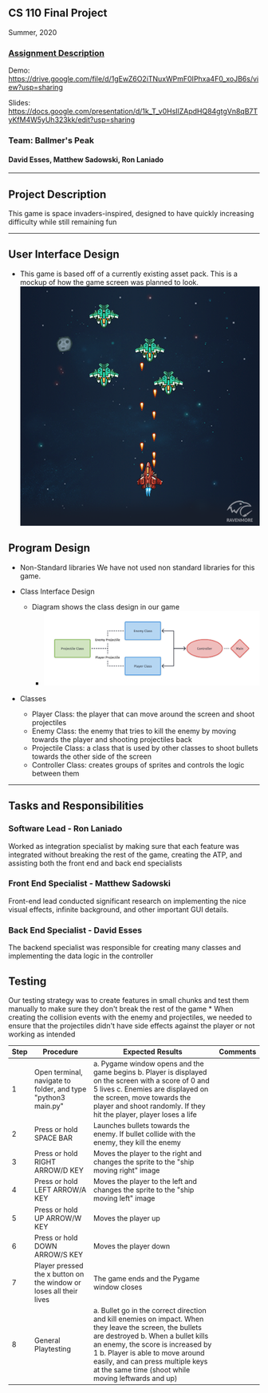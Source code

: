 ## CS 110 Final Project
Summer, 2020
### [Assignment Description](https://drive.google.com/open?id=1HLIk-539N9KiAAG1224NWpFyEl4RsPVBwtBZ9KbjicE)

Demo: https://drive.google.com/file/d/1gEwZ6O2iTNuxWPmF0IPhxa4F0_xoJB6s/view?usp=sharing

Slides: https://docs.google.com/presentation/d/1k_T_v0HsIlZApdHQ84gtgVn8qB7TyKfM4W5yUh323kk/edit?usp=sharing

### Team: Ballmer's Peak
#### David Esses, Matthew Sadowski, Ron Laniado

***

## Project Description
This game is space invaders-inspired, designed to have quickly increasing difficulty while still remaining fun

***    

## User Interface Design
 * This game is based off of a currently existing asset pack. This is a mockup of how the game screen was planned to look. 
![class diagram](assets/UI_Design.png)

## Program Design
* Non-Standard libraries
   We have not used non standard libraries for this game.
* Class Interface Design
    * Diagram shows the class design in our game
        * ![class diagram](assets/class_diagram.png)
        
* Classes
    - Player Class: the player that can move around the screen and shoot projectiles
    - Enemy Class: the enemy that tries to kill the enemy by moving towards the player and shooting projectiles back
    - Projectile Class: a class that is used by other classes to shoot bullets towards the other side of the screen
    - Controller Class: creates groups of sprites and controls the logic between them

***

## Tasks and Responsibilities
### Software Lead - Ron Laniado

Worked as integration specialist by making sure that each feature was integrated without breaking the rest of the game, creating the ATP, and assisting both the front end and back end specialists

### Front End Specialist - Matthew Sadowski

Front-end lead conducted significant research on implementing the nice visual effects, infinite background, and other important GUI details. 


### Back End Specialist - David Esses

The backend specialist was responsible for creating many classes and implementing the data logic in the controller


## Testing
Our testing strategy was to create features in small chunks and test them manually to make sure they don't break the rest of the game
    * When creating the collision events with the enemy and projectiles, we needed to ensure that the projectiles didn't have side effects against the player or not working as intended

| Step | Procedure                                                          | Expected Results                                                                                                                                                                                                                                                                                                 | Comments |
|------|--------------------------------------------------------------------|------------------------------------------------------------------------------------------------------------------------------------------------------------------------------------------------------------------------------------------------------------------------------------------------------------------|----------|
| 1    | Open terminal, navigate to folder, and type "python3 main.py"      | a. Pygame window opens and the game begins b. Player is displayed on the screen with a score of 0 and 5 lives c. Enemies are displayed on the screen, move towards the player and shoot randomly. If they hit the player, player loses a life                                                                    |          |
| 2    | Press or hold SPACE BAR                                            | Launches bullets towards the enemy. If bullet collide with the enemy, they kill the enemy                                                                                                                                                                                                                        |          |
| 3    | Press or hold RIGHT ARROW/D KEY                                    | Moves the player to the right and changes the sprite to the "ship moving right" image                                                                                                                                                                                                                            |          |
| 4    | Press or hold LEFT ARROW/A KEY                                     | Moves the player to the left and changes the sprite to the "ship moving left" image                                                                                                                                                                                                                              |          |
| 5    | Press or hold UP ARROW/W KEY                                       | Moves the player up                                                                                                                                                                                                                                                                                              |          |
| 6    | Press or hold DOWN ARROW/S KEY                                     | Moves the player down                                                                                                                                                                                                                                                                                            |          |
| 7    | Player pressed the x button on the window or loses all their lives | The game ends and the Pygame window closes                                                                                                                                                                                                                                                                       |          |
| 8    | General Playtesting                                                | a. Bullet go in the correct direction and kill enemies on impact. When they leave the screen, the bullets are destroyed b. When a bullet kills an enemy, the score is increased by 1 b. Player is able to move around easily, and can press multiple keys at the same time (shoot while moving leftwards and up) |          |

